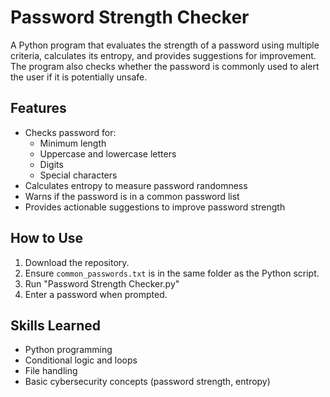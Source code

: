 # Password Strength Checker

A Python program that evaluates the strength of a password using multiple criteria, calculates its entropy, and provides suggestions for improvement. The program also checks whether the password is commonly used to alert the user if it is potentially unsafe.

## Features
- Checks password for:
  - Minimum length
  - Uppercase and lowercase letters
  - Digits
  - Special characters
- Calculates entropy to measure password randomness
- Warns if the password is in a common password list
- Provides actionable suggestions to improve password strength

## How to Use
1. Download the repository.
2. Ensure `common_passwords.txt` is in the same folder as the Python script.
3. Run "Password Strength Checker.py"
4. Enter a password when prompted.

## Skills Learned
- Python programming
- Conditional logic and loops
- File handling
- Basic cybersecurity concepts (password strength, entropy)
